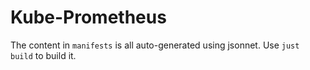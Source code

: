 # Kube-Prometheus

The content in `manifests` is all auto-generated using jsonnet. 
Use `just build` to build it.
